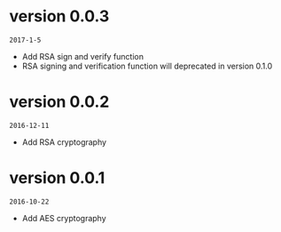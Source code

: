 # version 0.0.3
`2017-1-5`

- Add RSA sign and verify function
- RSA signing and verification function will deprecated in version 0.1.0

# version 0.0.2
`2016-12-11`

- Add RSA cryptography

# version 0.0.1
`2016-10-22`

- Add AES cryptography

